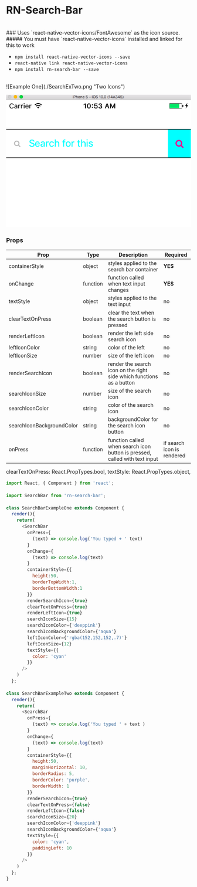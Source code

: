 # RN-Search-Bar
<br>
### Uses `react-native-vector-icons/FontAwesome` as the icon source.
<br>
##### You must have `react-native-vector-icons` installed and linked for this to work
<br>  

* `npm install react-native-vector-icons --save`
* `react-native link react-native-vector-icons`
* `npm install rn-search-bar --save`

<br>
![Example One](./SearchExTwo.png "Two Icons")

![Example One](./SearchExOne.png "Two Icons")

### Props

| Prop | Type | Description | Required |
| ---  | ---  | ---         | ---      |
| containerStyle | object | styles applied to the search bar container | **YES** |
| onChange | function | function called when text input changes | **YES** |
| textStyle | object | styles applied to the text input | no |
| clearTextOnPress | boolean | clear the text when the search button is pressed | no |
| renderLeftIcon | boolean | render the left side search icon | no |
| leftIconColor | string | color of the left | no |
| leftIconSize | number | size of the left icon | no |
| renderSearchIcon | boolean | render the search icon on the right side which functions as a button | no |
| searchIconSize | number | size of the search icon | no |
| searchIconColor | string | color of the search icon | no |
| searchIconBackgroundColor | string | backgroundColor for the search icon button | no |
| onPress | function | function called when search icon button is pressed, called with text input | if search icon is rendered |



clearTextOnPress: React.PropTypes.bool,
textStyle: React.PropTypes.object,


```js
import React, { Component } from 'react';

import SearchBar from 'rn-search-bar';

class SearchBarExampleOne extends Component {
  render(){
    return(
      <SearchBar
        onPress={
          (text) => console.log('You typed + ' text)
        }
        onChange={
          (text) => console.log(text)
        }
        containerStyle={{
          height:50,
          borderTopWidth:1,
          borderBottomWidth:1
        }}
        renderSearchIcon={true}
        clearTextOnPress={true}
        renderLeftIcon={true}
        searchIconSize={15}
        searchIconColor={'deeppink'}
        searchIconBackgroundColor={'aqua'}
        leftIconColor={'rgba(152,152,152,.7)'}
        leftIconSize={12}
        textStyle={{
          color: 'cyan'
        }}
      />
    )
  };

class SearchBarExampleTwo extends Component {
  render(){
    return(
      <SearchBar
        onPress={
          (text) => console.log('You typed ' + text )
        }
        onChange={
          (text) => console.log(text)
        }
        containerStyle={{
          height:50,
          marginHorizontal: 10,
          borderRadius: 5,
          borderColor: 'purple',
          borderWidth: 1
        }}
        renderSearchIcon={true}
        clearTextOnPress={false}
        renderLeftIcon={false}
        searchIconSize={20}
        searchIconColor={'deeppink'}
        searchIconBackgroundColor={'aqua'}
        textStyle={{
          color: 'cyan',
          paddingLeft: 10
        }}
      />
    )
  };
}
```
